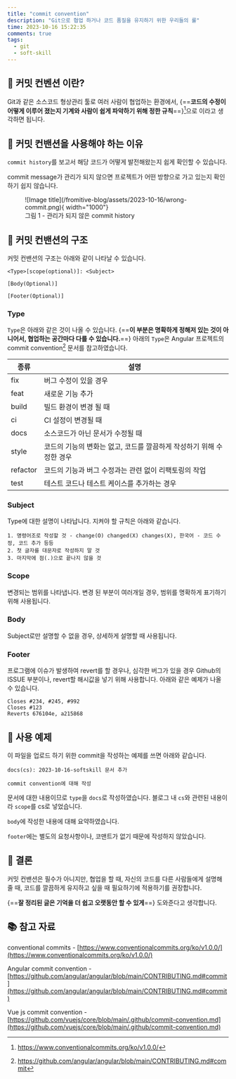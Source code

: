 ```yaml
---
title: "commit convention"
description: "Git으로 협업 하거나 코드 품질을 유지하기 위한 우리들의 룰"
time: 2023-10-16 15:22:35
comments: true
tags:
  - git
  - soft-skill
---
```


## 🤝 커밋 컨벤션 이란?

Git과 같은 소스코드 형상관리 툴로 여러 사람이 협업하는 환경에서, {==**코드의 수정이 어떻게 이루어 졌는지 기계와 사람이 쉽게 파악하기 위해 정한 규칙**==}[^1]으로 이라고 생각하면 됩니다.

[^1]: https://www.conventionalcommits.org/ko/v1.0.0/

## 🤔 커밋 컨밴션을 사용해야 하는 이유

`commit history`를 보고서 해당 코드가 어떻게 발전해왔는지 쉽게 확인할 수 있습니다.

commit message가 관리가 되지 않으면 프로젝트가 어떤 방향으로 가고 있는지 확인하기 쉽지 않습니다. 
<figure markdown>
![Image title](/fromitive-blog/assets/2023-10-16/wrong-commit.png){ width="1000"}
<figcaption>그림 1 - 관리가 되지 않은 commit history</figcaption>
</figure>


## 🧱 커밋 컨밴션의 구조

커밋 컨밴션의 구조는 아래와 같이 나타날 수 있습니다.

```
<Type>[scope(optional)]: <Subject>

[Body(Optional)]

[Footer(Optional)]
```


### Type

`Type`은 아래와 같은 것이 나올 수 있습니다. {==**이 부분은 명확하게 정해저 있는 것이 아니어서, 협업하는 공간마다 다를 수 있습니다.**==} 아래의 `Type`은 Angular 프로젝트의 commit convention[^2] 문서를 참고하였습니다.

[^2]: https://github.com/angular/angular/blob/main/CONTRIBUTING.md#commit

| 종류     | 설명                                                                 |
| -------- | -------------------------------------------------------------------- |
| fix      | 버그 수정이 있을 경우                                                |
| feat     | 새로운 기능 추가                                                     |
| build    | 빌드 환경이 변경 될 때                                               |
| ci       | CI 설정이 변경될 때                                                  |
| docs     | 소스코드가 아닌 문서가 수정될 때                                     |
| style    | 코드의 기능의 변화는 없고, 코드를 깔끔하게 작성하기 위해 수정한 경우 |
| refactor | 코드의 기능과 버그 수정과는 관련 없이 리팩토링의 작업                |
| test     | 테스트 코드나 테스트 케이스를 추가하는 경우                          |

### Subject

Type에 대한 설명이 나타납니다. 지켜야 할 규칙은 아래와 같습니다.

```
1. 명령어조로 작성할 것 - change(O) changed(X) changes(X), 한국어 - 코드 수정, 코드 추가 등등
2. 첫 글자를 대문자로 작성하지 말 것
3. 마지막에 점(.)으로 끝나지 않을 것
```

### Scope

변경되는 범위를 나타냅니다. 변경 된 부분이 여러개일 경우, 범위를 명확하게 표기하기 위해 사용됩니다.

### Body

Subject로만 설명할 수 없을 경우, 상세하게 설명할 때 사용됩니다. 

### Footer

프로그램에 이슈가 발생하여 revert를 할 경우나, 심각한 버그가 있을 경우 Github의 ISSUE 부분이나, revert할 해시값을 넣기 위해 사용합니다. 아래와 같은 예제가 나올 수 있습니다.

```
Closes #234, #245, #992
Closes #123
Reverts 676104e, a215868
```

## 🧩 사용 예제

이 파일을 업로드 하기 위한 commit을 작성하는 예제를 쓰면 아래와 같습니다.

```
docs(cs): 2023-10-16-softskill 문서 추가

commit convention에 대해 작성

```

문서에 대한 내용이므로 `type`을 `docs`로 작성하였습니다. 블로그 내 `cs`와 관련된 내용이라 `scope`를 cs로 넣었습니다.

`body`에 작성한 내용에 대해 요약하였습니다.

`footer`에는 별도의 요청사항이나, 코맨트가 없기 때문에 작성하지 않았습니다.

## 🏁 결론

커밋 컨밴션은 필수가 아니지만, 협업을 할 때, 자신의 코드를 다른 사람들에게 설명해 줄 때, 코드를 깔끔하게 유지하고 싶을 때 필요하기에 적용하기를 권장합니다.

{==**잘 정리된 글은 기억을 더 쉽고 오랫동안 할 수 있게**==} 도와준다고 생각합니다.


## 📚 참고 자료

conventional commits - [https://www.conventionalcommits.org/ko/v1.0.0/](https://www.conventionalcommits.org/ko/v1.0.0/)

Angular commit convention - [https://github.com/angular/angular/blob/main/CONTRIBUTING.md#commit](https://github.com/angular/angular/blob/main/CONTRIBUTING.md#commit)

Vue js commit convention - [https://github.com/vuejs/core/blob/main/.github/commit-convention.md](https://github.com/vuejs/core/blob/main/.github/commit-convention.md)
